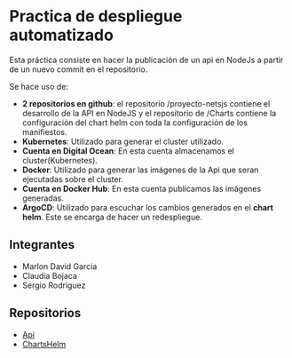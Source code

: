 # Practica de despliegue automatizado

Esta práctica consiste en hacer la publicación de un api en NodeJs a partir de un nuevo commit en el repositorio. 

 Se hace uso de:
  * **2 repositorios en github**: el repositorio /proyecto-netsjs contiene el desarrollo de la API en NodeJS y el repositorio de /Charts contiene la configuración del chart helm con toda la configuración de los manifiestos.
  * **Kubernetes**: Utilizado para generar el cluster utilizado.
  * **Cuenta en Digital Ocean**: En esta cuenta almacenamos el cluster(Kubernetes).
  * **Docker**: Utilizado para generar las imágenes de la Api que seran ejecutadas sobre el cluster.
  * **Cuenta en Docker Hub**: En esta cuenta publicamos las imágenes generadas.
  * **ArgoCD**: Utilizado para escuchar los cambios generados en el **chart helm**. Este se encarga de hacer un redespliegue.


## Integrantes

* Marlon David Garcia 
* Claudia Bojaca
* Sergio Rodriguez


## Repositorios

* [Api](https://github.com/checho0017/proyecto-netsjs)
* [ChartsHelm](https://github.com/checho0017/Charts/blob/main/index.yaml)